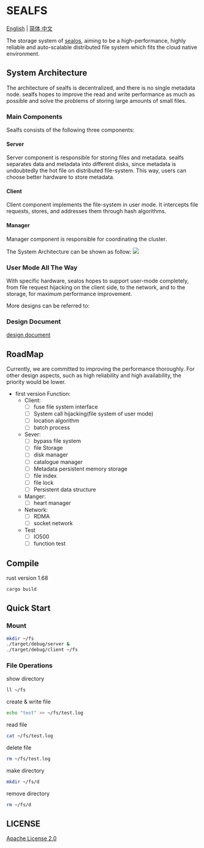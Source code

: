 # SEALFS
[English](https://github.com/labring/sealfs/blob/main/README.MD) | [简体
中文](https://github.com/labring/sealfs/blob/main/README-ZH.MD)

The storage system of [sealos](https://github.com/labring/sealos),
aiming to be a high-performance, highly reliable and auto-scalable
distributed file system which fits the cloud native environment.

## System Architecture

The architecture of sealfs is decentralized, and there is no single
metadata node. sealfs hopes to improve the read and write performance
as much as possible and solve the problems of storing large amounts of
small files.

### Main Components
Sealfs consists of the following three components:

#### Server

Server component is responsible for storing files and metadata. sealfs
separates data and metadata into different disks, since metadata is
undoubtedly the hot file on distributed file-system. This way, users
can choose better hardware to store metadata.

#### Client

Client component implements the file-system in user mode. It
intercepts file requests, stores, and addresses them through hash
algorithms.

#### Manager

Manager component is responsible for coordinating the cluster.


The System Architecture can be shown as follow:
![](docs/images/architecture.jpg)

### User Mode All The Way

With specific hardware, sealos hopes to support user-mode completely,
from file request hijacking on the client side, to the network, and to
the storage, for maximum performance improvement.

More designs can be referred to:
### Design Document
[design document](https://github.com/labring/sealfs/blob/main/docs/README.MD)

## RoadMap
Currently, we are committed to improving the performance
thoroughly. For other design aspects, such as high reliability and
high availability, the priority would be lower.

- first version Function:
  - Client:
    - [ ] fuse file system interface
    - [ ] System call hijacking(file system of user mode)
    - [ ] location algorithm
    - [ ] batch process

  - Sever:
    - [ ] bypass  file system
    - [ ] file Storage
    - [ ] disk manager
    - [ ] catalogue manager
    - [ ] Metadata persistent memory storage
    - [ ] file index
    - [ ] file lock
    - [ ] Persistent data structure

  - Manger:
    - [ ] heart manager

  - Network:
    - [ ] RDMA
    - [ ] socket network

  - Test
    - [ ] IO500
    - [ ] function test

## Compile

rust version 1.68

```bash
cargo build
```

## Quick Start

### Mount

```bash
mkdir ~/fs
./target/debug/server &
./target/debug/client ~/fs
```

### File Operations

show directory
```bash
ll ~/fs
```
create & write file
```bash
echo "test" >> ~/fs/test.log
```

read file
```bash
cat ~/fs/test.log
```

delete file
```bash
rm ~/fs/test.log
```

make directory
```bash
mkdir ~/fs/d
```

remove directory
```bash
rm ~/fs/d
```

## LICENSE
[Apache License 2.0](https://github.com/labring/sealfs/blob/main/LICENSE)
